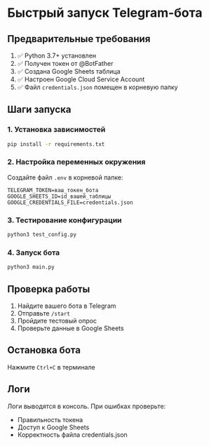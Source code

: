 # Быстрый запуск Telegram-бота

## Предварительные требования

1. ✅ Python 3.7+ установлен
2. ✅ Получен токен от @BotFather
3. ✅ Создана Google Sheets таблица
4. ✅ Настроен Google Cloud Service Account
5. ✅ Файл `credentials.json` помещен в корневую папку

## Шаги запуска

### 1. Установка зависимостей
```bash
pip install -r requirements.txt
```

### 2. Настройка переменных окружения
Создайте файл `.env` в корневой папке:
```env
TELEGRAM_TOKEN=ваш_токен_бота
GOOGLE_SHEETS_ID=id_вашей_таблицы
GOOGLE_CREDENTIALS_FILE=credentials.json
```

### 3. Тестирование конфигурации
```bash
python3 test_config.py
```

### 4. Запуск бота
```bash
python3 main.py
```

## Проверка работы

1. Найдите вашего бота в Telegram
2. Отправьте `/start`
3. Пройдите тестовый опрос
4. Проверьте данные в Google Sheets

## Остановка бота

Нажмите `Ctrl+C` в терминале

## Логи

Логи выводятся в консоль. При ошибках проверьте:
- Правильность токена
- Доступ к Google Sheets
- Корректность файла credentials.json





